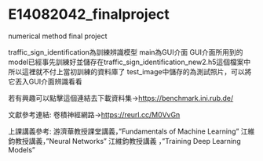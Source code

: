 # E14082042_finalproject
numerical method final project

traffic_sign_identification為訓練辨識模型
main為GUI介面
GUI介面所用到的model已經事先訓練好並儲存在traffic_sign_identification_new2.h5這個檔案中
所以這裡就不付上當初訓練的資料庫了
test_image中儲存的為測試照片，可以將它丟入GUI介面辨識看看

若有興趣可以點擊這個連結去下載資料集→https://benchmark.ini.rub.de/

文獻參考連結:
卷積神經網路→https://reurl.cc/M0VvGn

上課講義參考:
游濟華教授課堂講義，”Fundamentals of Machine Learning”
江維鈞教授講義，”Neural Networks”
江維鈞教授講義 ，”Training Deep Learning Models”
